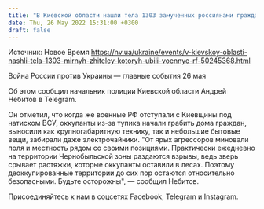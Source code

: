 ```yaml
---
title: "В Киевской области нашли тела 1303 замученных россиянами гражданских — Нацполиция"
date: Thu, 26 May 2022 15:31:00 +0300
draft: false
---
```

Источник: Новое Время https://nv.ua/ukraine/events/v-kievskoy-oblasti-nashli-tela-1303-mirnyh-zhiteley-kotoryh-ubili-voennye-rf-50245368.html


Война России против Украины — главные события 26 мая

Об этом сообщил начальник полиции Киевской области Андрей Небитов в Telegram.

Он отметил, что когда же военные РФ отступали с Киевщины под натиском ВСУ, оккупанты из-за тупика начали грабить дома граждан, выносили как крупногабаритную технику, так и небольшие бытовые вещи, забирали даже электрочайники. "От ярых агрессоров миновали поля и местность рядом со своими позициями. Практически ежедневно на территории Чернобыльской зоны раздаются взрывы, ведь зверь срывает растяжки, которые оккупанты оставили в лесах. Поэтому деоккупированные территории до сих пор остаются относительно безопасными. Будьте осторожны", — сообщил Небитов.

Присоединяйтесь к нам в соцсетях Facebook, Telegram и Instagram.
